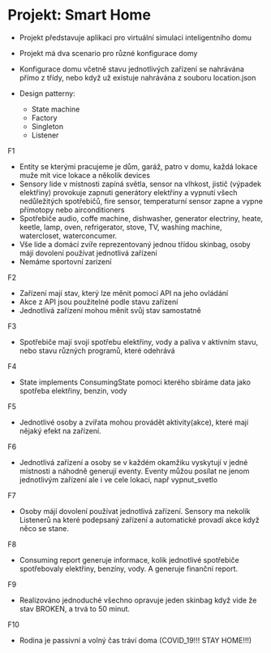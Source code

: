 
# Projekt: Smart Home

- Projekt představuje aplikaci pro virtuální simulaci inteligentního domu

- Projekt má dva scenario pro různé konfigurace domy

- Konfigurace domu včetně stavu jednotlivých zařízení se nahrávána přímo z třídy, nebo když už existuje nahrávána z souboru location.json

- Design patterny:
  - State machine
  - Factory
  - Singleton
  - Listener

F1
- Entity se kterými pracujeme je dům, garáž, patro v domu, každá lokace muže mít vice lokace a několik devices
- Sensory lide v místnosti zapíná světla, sensor na vlhkost, jistič (výpadek elektřiny) provokuje zapnuti generátory elektřiny a vypnutí všech nedůležitých spotřebičů, fire sensor, temperaturní sensor zapne a vypne přímotopy nebo airconditioners
- Spotřebiče audio, coffe machine, dishwasher, generator electriny, heate, keetle, lamp, oven, refrigerator, stove, TV, washing machine, watercloset, waterconcumer.
- Vše lide a domácí zvíře reprezentovaný jednou třídou skinbag, osoby májí dovolení používat jednotlivá zařízení
- Nemáme sportovní zarizení

F2
- Zařízení mají stav, který lze měnit pomocí API na jeho ovládání
- Akce z API jsou použitelné podle stavu zařízení
- Jednotlivá zařízení mohou měnit svůj stav samostatně

F3
- Spotřebiče mají svojí spotřebu elektřiny, vody a paliva v aktivním stavu, nebo stavu různých programů, které odehrává

F4
- State implements ConsumingState pomoci kterého sbíráme data jako spotřeba elektřiny, benzin, vody

F5
- Jednotlivé osoby a zvířata mohou provádět aktivity(akce), které mají nějaký efekt na zařízení.

F6
- Jednotlivá zařízení a osoby se v každém okamžiku vyskytují v jedné místnosti a náhodně generují eventy. Eventy můžou posílat ne jenom jednotlivým zařízení  ale i ve cele lokaci, např vypnut_svetlo

F7
- Osoby májí dovolení používat jednotlivá zařízení. Sensory ma nekolik Listenerů na které podepsaný zařízení a automatické provadí akce když něco se stane.

F8
- Consuming report generuje informace, kolik jednotlivé spotřebiče spotřebovaly elektřiny, benzíny, vody. A generuje finanční report.

F9
- Realizováno jednoduché všechno opravuje jeden skinbag když vide že stav BROKEN, a trvá to 50 minut.

F10
- Rodina je passivní a volný čas tráví doma (COVID_19!!! STAY HOME!!!)
